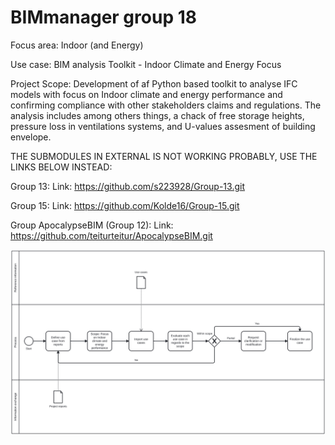 # BIMmanager group 18

Focus area:
Indoor (and Energy)

Use case: BIM analysis Toolkit - Indoor Climate and Energy Focus

Project Scope:
Development of af Python based toolkit to analyse IFC models with focus on Indoor climate and energy performance and confirming compliance with other stakeholders claims and regulations. The analysis includes among others things, a chack of free storage heights, pressure loss in ventilations systems, and U-values assesment of building envelope.



THE SUBMODULES IN EXTERNAL IS NOT WORKING PROBABLY, USE THE LINKS BELOW INSTEAD:


Group 13:
Link: https://github.com/s223928/Group-13.git


Group 15:
Link: https://github.com/Kolde16/Group-15.git


Group ApocalypseBIM (Group 12): Link: https://github.com/teiturteitur/ApocalypseBIM.git

![Alt text](A2/A2_manager_flow.svg)

